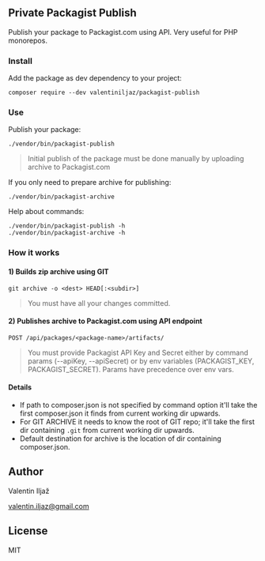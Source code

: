 ## Private Packagist Publish

Publish your package to Packagist.com using API. Very useful for PHP monorepos.

### Install

Add the package as dev dependency to your project:

```
composer require --dev valentiniljaz/packagist-publish
```

### Use

Publish your package:

```
./vendor/bin/packagist-publish
```

> Initial publish of the package must be done manually by uploading
> archive to Packagist.com

If you only need to prepare archive for publishing:

```
./vendor/bin/packagist-archive
```

Help about commands:

```
./vendor/bin/packagist-publish -h
./vendor/bin/packagist-archive -h
```

### How it works

#### 1) Builds zip archive using GIT

```
git archive -o <dest> HEAD[:<subdir>]
```

> You must have all your changes committed.

#### 2) Publishes archive to Packagist.com using API endpoint 

```
POST /api/packages/<package-name>/artifacts/
```

> You must provide Packagist API Key and Secret either
> by command params (--apiKey, --apiSecret)
> or by env variables (PACKAGIST_KEY, PACKAGIST_SECRET).
> Params have precedence over env vars.

#### Details

- If path to composer.json is not specified by command option it'll take the first composer.json it finds from current working dir upwards.
- For GIT ARCHIVE it needs to know the root of GIT repo; it'll take the first dir containing `.git` from current working dir upwards.
- Default destination for archive is the location of dir containing composer.json.

## Author

Valentin Iljaž

[valentin.iljaz@gmail.com](mailto:valentin.iljaz@gmail.com)

## License

MIT